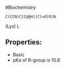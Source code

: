 #Biochemistry
```smiles
C(CCN)C[C@@H](C(=O)O)N
```
(Lys) L
## Properties:
* Basic
* pKa of R-group is 10.8